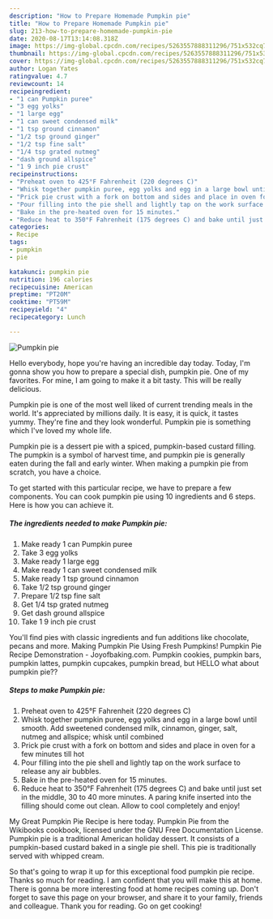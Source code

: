 ```yaml
---
description: "How to Prepare Homemade Pumpkin pie"
title: "How to Prepare Homemade Pumpkin pie"
slug: 213-how-to-prepare-homemade-pumpkin-pie
date: 2020-08-17T13:14:08.318Z
image: https://img-global.cpcdn.com/recipes/5263557888311296/751x532cq70/pumpkin-pie-recipe-main-photo.jpg
thumbnail: https://img-global.cpcdn.com/recipes/5263557888311296/751x532cq70/pumpkin-pie-recipe-main-photo.jpg
cover: https://img-global.cpcdn.com/recipes/5263557888311296/751x532cq70/pumpkin-pie-recipe-main-photo.jpg
author: Logan Yates
ratingvalue: 4.7
reviewcount: 14
recipeingredient:
- "1 can Pumpkin puree"
- "3 egg yolks"
- "1 large egg"
- "1 can sweet condensed milk"
- "1 tsp ground cinnamon"
- "1/2 tsp ground ginger"
- "1/2 tsp fine salt"
- "1/4 tsp grated nutmeg"
- "dash ground allspice"
- "1 9 inch pie crust"
recipeinstructions:
- "Preheat oven to 425°F Fahrenheit (220 degrees C)"
- "Whisk together pumpkin puree, egg yolks and egg in a large bowl until smooth. Add sweetened condensed milk, cinnamon, ginger, salt, nutmeg and allspice; whisk until combined"
- "Prick pie crust with a fork on bottom and sides and place in oven for a few minutes till hot"
- "Pour filling into the pie shell and lightly tap on the work surface to release any air bubbles."
- "Bake in the pre-heated oven for 15 minutes."
- "Reduce heat to 350°F Fahrenheit (175 degrees C) and bake until just set in the middle, 30 to 40 more minutes. A paring knife inserted into the filling should come out clean. Allow to cool completely and enjoy!"
categories:
- Recipe
tags:
- pumpkin
- pie

katakunci: pumpkin pie 
nutrition: 196 calories
recipecuisine: American
preptime: "PT20M"
cooktime: "PT59M"
recipeyield: "4"
recipecategory: Lunch

---
```



![Pumpkin pie](https://img-global.cpcdn.com/recipes/5263557888311296/751x532cq70/pumpkin-pie-recipe-main-photo.jpg)

Hello everybody, hope you're having an incredible day today. Today, I'm gonna show you how to prepare a special dish, pumpkin pie. One of my favorites. For mine, I am going to make it a bit tasty. This will be really delicious.

Pumpkin pie is one of the most well liked of current trending meals in the world. It's appreciated by millions daily. It is easy, it is quick, it tastes yummy. They're fine and they look wonderful. Pumpkin pie is something which I've loved my whole life.

Pumpkin pie is a dessert pie with a spiced, pumpkin-based custard filling. The pumpkin is a symbol of harvest time, and pumpkin pie is generally eaten during the fall and early winter. When making a pumpkin pie from scratch, you have a choice.


To get started with this particular recipe, we have to prepare a few components. You can cook pumpkin pie using 10 ingredients and 6 steps. Here is how you can achieve it.

<!--inarticleads1-->

##### The ingredients needed to make Pumpkin pie:

1. Make ready 1 can Pumpkin puree
1. Take 3 egg yolks
1. Make ready 1 large egg
1. Make ready 1 can sweet condensed milk
1. Make ready 1 tsp ground cinnamon
1. Take 1/2 tsp ground ginger
1. Prepare 1/2 tsp fine salt
1. Get 1/4 tsp grated nutmeg
1. Get dash ground allspice
1. Take 1 9 inch pie crust


You&#39;ll find pies with classic ingredients and fun additions like chocolate, pecans and more. Making Pumpkin Pie Using Fresh Pumpkins! Pumpkin Pie Recipe Demonstration - Joyofbaking.com. Pumpkin cookies, pumpkin bars, pumpkin lattes, pumpkin cupcakes, pumpkin bread, but HELLO what about pumpkin pie?? 

<!--inarticleads2-->

##### Steps to make Pumpkin pie:

1. Preheat oven to 425°F Fahrenheit (220 degrees C)
1. Whisk together pumpkin puree, egg yolks and egg in a large bowl until smooth. Add sweetened condensed milk, cinnamon, ginger, salt, nutmeg and allspice; whisk until combined
1. Prick pie crust with a fork on bottom and sides and place in oven for a few minutes till hot
1. Pour filling into the pie shell and lightly tap on the work surface to release any air bubbles.
1. Bake in the pre-heated oven for 15 minutes.
1. Reduce heat to 350°F Fahrenheit (175 degrees C) and bake until just set in the middle, 30 to 40 more minutes. A paring knife inserted into the filling should come out clean. Allow to cool completely and enjoy!


My Great Pumpkin Pie Recipe is here today. Pumpkin Pie from the Wikibooks cookbook, licensed under the GNU Free Documentation License. Pumpkin pie is a traditional American holiday dessert. It consists of a pumpkin-based custard baked in a single pie shell. This pie is traditionally served with whipped cream. 

So that's going to wrap it up for this exceptional food pumpkin pie recipe. Thanks so much for reading. I am confident that you will make this at home. There is gonna be more interesting food at home recipes coming up. Don't forget to save this page on your browser, and share it to your family, friends and colleague. Thank you for reading. Go on get cooking!
